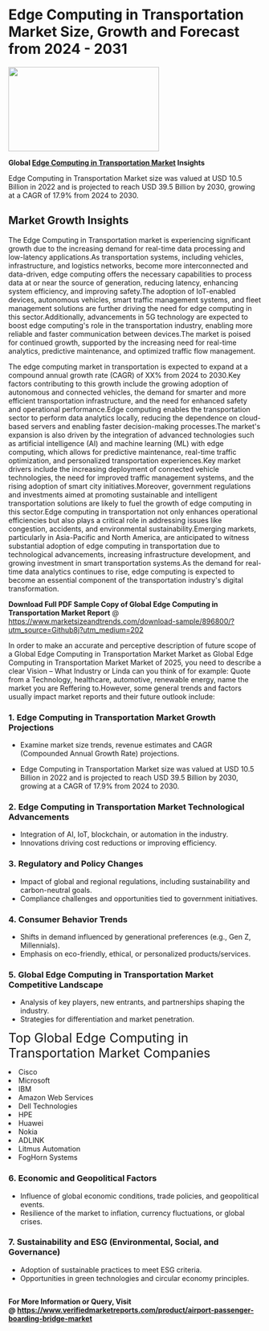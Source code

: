 <H1>Edge Computing in Transportation Market Size, Growth and Forecast from 2024 - 2031</H1><img class="aligncenter size-medium wp-image-584254" src="https://thirdeyenews.in/wp-content/uploads/2024/09/Global-Market-Research-300x168.jpeg" alt="" width="300" height="168" /><p><strong>Global&nbsp;<a href="https://www.marketsizeandtrends.com/download-sample/896800/?utm_source=Github8j?utm_medium=202">Edge Computing in Transportation Market</a> Insights</strong></p><p>Edge Computing in Transportation Market size was valued at USD 10.5 Billion in 2022 and is projected to reach USD 39.5 Billion by 2030, growing at a CAGR of 17.9% from 2024 to 2030.</p><p><h2>Market Growth Insights</h2> <p>The Edge Computing in Transportation market is experiencing significant growth due to the increasing demand for real-time data processing and low-latency applications.As transportation systems, including vehicles, infrastructure, and logistics networks, become more interconnected and data-driven, edge computing offers the necessary capabilities to process data at or near the source of generation, reducing latency, enhancing system efficiency, and improving safety.The adoption of IoT-enabled devices, autonomous vehicles, smart traffic management systems, and fleet management solutions are further driving the need for edge computing in this sector.Additionally, advancements in 5G technology are expected to boost edge computing's role in the transportation industry, enabling more reliable and faster communication between devices.The market is poised for continued growth, supported by the increasing need for real-time analytics, predictive maintenance, and optimized traffic flow management.</p> <p>The edge computing market in transportation is expected to expand at a compound annual growth rate (CAGR) of XX% from 2024 to 2030.Key factors contributing to this growth include the growing adoption of autonomous and connected vehicles, the demand for smarter and more efficient transportation infrastructure, and the need for enhanced safety and operational performance.Edge computing enables the transportation sector to perform data analytics locally, reducing the dependence on cloud-based servers and enabling faster decision-making processes.The market's expansion is also driven by the integration of advanced technologies such as artificial intelligence (AI) and machine learning (ML) with edge computing, which allows for predictive maintenance, real-time traffic optimization, and personalized transportation experiences.Key market drivers include the increasing deployment of connected vehicle technologies, the need for improved traffic management systems, and the rising adoption of smart city initiatives.Moreover, government regulations and investments aimed at promoting sustainable and intelligent transportation solutions are likely to fuel the growth of edge computing in this sector.Edge computing in transportation not only enhances operational efficiencies but also plays a critical role in addressing issues like congestion, accidents, and environmental sustainability.Emerging markets, particularly in Asia-Pacific and North America, are anticipated to witness substantial adoption of edge computing in transportation due to technological advancements, increasing infrastructure development, and growing investment in smart transportation systems.As the demand for real-time data analytics continues to rise, edge computing is expected to become an essential component of the transportation industry's digital transformation.<p><span class=""><strong>Download Full PDF Sample Copy of Global Edge Computing in Transportation Market Report</strong> @ <a href="https://www.marketsizeandtrends.com/download-sample/896800/?utm_source=Github8j?utm_medium=202" target="_blank">https://www.marketsizeandtrends.com/download-sample/896800/?utm_source=Github8j?utm_medium=202</a></span></p><p>In order to make an accurate and perceptive description of future scope of a Global&nbsp;Edge Computing in Transportation Market Market as Global&nbsp;Edge Computing in Transportation Market Market of 2025, you need to describe a clear Vision &ndash; What Industry or Linda can you think of for example: Quote from a Technology, healthcare, automotive, renewable energy, name the market you are Reffering to.However, some general trends and factors usually impact market reports and their future outlook include:</p><h3>1.&nbsp;<strong>Edge Computing in Transportation Market Growth Projections</strong></h3><ul><li>Examine market size trends, revenue estimates and CAGR (Compounded Annual Growth Rate) projections.</li><li><p>Edge Computing in Transportation Market size was valued at USD 10.5 Billion in 2022 and is projected to reach USD 39.5 Billion by 2030, growing at a CAGR of 17.9% from 2024 to 2030.</p></li></ul><h3>2.&nbsp;<strong>Edge Computing in Transportation Market Technological Advancements</strong></h3><ul><li>Integration of AI, IoT, blockchain, or automation in the industry.</li><li>Innovations driving cost reductions or improving efficiency.</li></ul><h3>3.&nbsp;<strong>Regulatory and Policy Changes</strong></h3><ul><li>Impact of global and regional regulations, including sustainability and carbon-neutral goals.</li><li>Compliance challenges and opportunities tied to government initiatives.</li></ul><h3>4.&nbsp;<strong>Consumer Behavior Trends</strong></h3><ul><li>Shifts in demand influenced by generational preferences (e.g., Gen Z, Millennials).</li><li>Emphasis on eco-friendly, ethical, or personalized products/services.</li></ul><h3>5.&nbsp;<strong>Global Edge Computing in Transportation Market Competitive Landscape</strong></h3><ul><li>Analysis of key players, new entrants, and partnerships shaping the industry.</li><li>Strategies for differentiation and market penetration.</li></ul><p data-pm-slice="1 1 []"><span style="color: inherit; font-family: inherit; font-size: 25px;">Top Global Edge Computing in Transportation Market Companies</span></p><div class="" data-test-id=""><p><li>Cisco</li><li> Microsoft</li><li> IBM</li><li> Amazon Web Services</li><li> Dell Technologies</li><li> HPE</li><li> Huawei</li><li> Nokia</li><li> ADLINK</li><li> Litmus Automation</li><li> FogHorn Systems</li></p></div><h3>6.&nbsp;<strong>Economic and Geopolitical Factors</strong></h3><ul><li>Influence of global economic conditions, trade policies, and geopolitical events.</li><li>Resilience of the market to inflation, currency fluctuations, or global crises.</li></ul><h3>7.&nbsp;<strong>Sustainability and ESG (Environmental, Social, and Governance)</strong></h3><ul><li>Adoption of sustainable practices to meet ESG criteria.</li><li>Opportunities in green technologies and circular economy principles.</li></ul><h2><strong style="font-size: 14px;">For More Information or Query, Visit @&nbsp;</strong><a style="background-color: #ffffff; font-size: 14px;" href="https://www.marketsizeandtrends.com/report/edge-computing-in-transportation-market-/" target="_blank">https://www.verifiedmarketreports.com/product/airport-passenger-boarding-bridge-market</a></h2>